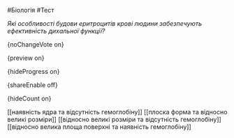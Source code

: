 #Біологія #Тест

*Які особливості будови еритроцитів крові людини забезпечують ефективність дихальної функції?*

{noChangeVote on}

{preview on}

{hideProgress on}

{shareEnable off}

{hideCount on}

[[наявність ядра та відсутність гемоглобіну]]
[[плоска форма та відносно великі розміри]]
[[відносно великі розміри та відсутність гемоглобіну]]
[[відносно велика площа поверхні та наявність гемоглобіну]]
